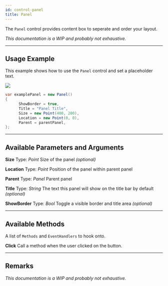 ```yaml
---
id: control-panel
title: Panel
---
```


The `Panel` control provides content box to seperate and order your layout.

*This documentation is a WIP and probably not exhaustive.*

---

## Usage Example

This example shows how to use the `Panel` control and set a placeholder text.

<img src="/img/docs/controls/panel.png" />

```cs
var examplePanel = new Panel()
{
      ShowBorder = true,
      Title = "Panel Title",
      Size = new Point(400, 200),
      Location = new Point(0, 0),
      Parent = parentPanel,
};
```

---

## Available Parameters and Arguments

**Size**
Type: *Point*
Size of the panel *(optional)*

**Location**
Type: *Point*
Position of the panel within parent panel

**Parent**
Type: *Panel*
Parent panel

**Title**
Type: *String*
The text this panel will show on the title bar by default *(optional)*

**ShowBorder**
Type: *Bool*
Toggle a visible border and title area *(optional)*

---

## Available Methods

A list of `Methods` and `EventHandlers` to hook onto.

**Click**
Call a method when the user clicked on the button.

---

## Remarks

*This documentation is a WIP and probably not exhaustive.*

